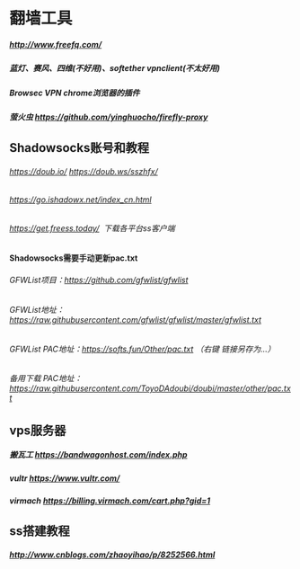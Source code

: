 # 翻墙工具
##### http://www.freefq.com/
##### 蓝灯、赛风、四维(不好用)、softether vpnclient(不太好用)
##### Browsec VPN chrome浏览器的插件
##### 萤火虫 https://github.com/yinghuocho/firefly-proxy
## Shadowsocks账号和教程
###### https://doub.io/   https://doub.ws/sszhfx/ 
###### https://go.ishadowx.net/index_cn.html
###### https://get.freess.today/  下载各平台ss客户端
#### Shadowsocks需要手动更新pac.txt
###### GFWList项目：https://github.com/gfwlist/gfwlist
###### GFWList地址：https://raw.githubusercontent.com/gfwlist/gfwlist/master/gfwlist.txt
###### GFWList PAC地址：https://softs.fun/Other/pac.txt  （右键 链接另存为…）
###### 备用下载 PAC地址：https://raw.githubusercontent.com/ToyoDAdoubi/doubi/master/other/pac.txt
## vps服务器
##### 搬瓦工     https://bandwagonhost.com/index.php
##### vultr      https://www.vultr.com/
##### virmach    https://billing.virmach.com/cart.php?gid=1
## ss搭建教程
##### http://www.cnblogs.com/zhaoyihao/p/8252566.html


